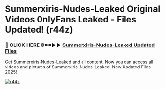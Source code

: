 # Summerxiris-Nudes-Leaked Original Videos 0nlyFans Leaked - Files Updated! (r44z)

<h3>🔴 CLICK HERE 🌐==►► <a href="https://tinyurl.com/4mcuefdz" rel="nofollow">Summerxiris-Nudes-Leaked Updated Files</a></h3>

Get Summerxiris-Nudes-Leaked and all content. Now you can access all videos and pictures of Summerxiris-Nudes-Leaked. New Updated Files 2025!

[![r44z](https://i.imgur.com/StAQSOY.gif)](https://tinyurl.com/4mcuefdz)
